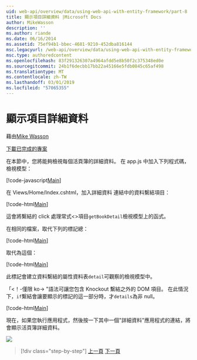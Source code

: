 ```yaml
---
uid: web-api/overview/data/using-web-api-with-entity-framework/part-8
title: 顯示項目詳細資料 |Microsoft Docs
author: MikeWasson
description: ''
ms.author: riande
ms.date: 06/16/2014
ms.assetid: 75ef94b1-bbec-4681-9210-452dba816144
msc.legacyurl: /web-api/overview/data/using-web-api-with-entity-framework/part-8
msc.type: authoredcontent
ms.openlocfilehash: 83f291326307a4964afdd5e8b50f2c375348ed0e
ms.sourcegitcommit: 24b1f6decbb17bb22a45166e5fdb0845c65af498
ms.translationtype: MT
ms.contentlocale: zh-TW
ms.lasthandoff: 03/01/2019
ms.locfileid: "57065355"
---
```

<a name="display-item-details"></a>顯示項目詳細資料
====================
藉由[Mike Wasson](https://github.com/MikeWasson)

[下載已完成的專案](https://github.com/MikeWasson/BookService)

在本節中，您將能夠檢視每個活頁簿的詳細資料。 在 app.js 中加入下列程式碼，檢視模型：

[!code-javascript[Main](part-8/samples/sample1.js)]

在 Views/Home/Index.cshtml，加入詳細資料 連結中的資料繫結項目：

[!code-html[Main](part-8/samples/sample2.html?highlight=5)]

這會將繫結的 click 處理常式&lt;&gt;項目`getBookDetail`檢視模型上的函式。

在相同的檔案，取代下列的標記總：

[!code-html[Main](part-8/samples/sample3.html)]

取代為這個：

[!code-html[Main](part-8/samples/sample4.html)]

此標記會建立資料繫結的屬性資料表`detail`可觀察的檢視模型中。

「&lt;！-僅限 ko-&gt; &quot;語法可讓您包含 Knockout 繫結之外的 DOM 項目。 在此情況下，`if`繫結會讓要顯示的標記的這一部分時，才`details`為非 null。

[!code-html[Main](part-8/samples/sample5.html)]

現在，如果您執行應用程式，然後按一下其中一個&quot;詳細資料&quot;應用程式的連結，將會顯示活頁簿詳細資料。

[![](part-8/_static/image2.png)](part-8/_static/image1.png)

> [!div class="step-by-step"]
> [上一頁](part-7.md)
> [下一頁](part-9.md)
